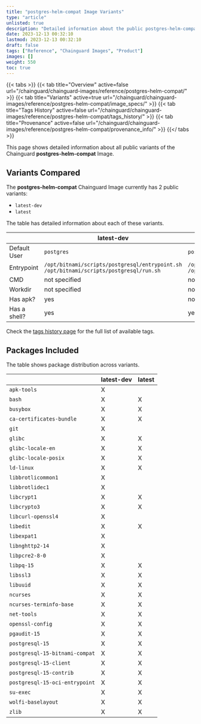 ```yaml
---
title: "postgres-helm-compat Image Variants"
type: "article"
unlisted: true
description: "Detailed information about the public postgres-helm-compat Chainguard Image variants"
date: 2023-12-13 00:32:10
lastmod: 2023-12-13 00:32:10
draft: false
tags: ["Reference", "Chainguard Images", "Product"]
images: []
weight: 550
toc: true
---
```


{{< tabs >}}
{{< tab title="Overview" active=false url="/chainguard/chainguard-images/reference/postgres-helm-compat/" >}}
{{< tab title="Variants" active=true url="/chainguard/chainguard-images/reference/postgres-helm-compat/image_specs/" >}}
{{< tab title="Tags History" active=false url="/chainguard/chainguard-images/reference/postgres-helm-compat/tags_history/" >}}
{{< tab title="Provenance" active=false url="/chainguard/chainguard-images/reference/postgres-helm-compat/provenance_info/" >}}
{{</ tabs >}}

This page shows detailed information about all public variants of the Chainguard **postgres-helm-compat** Image.

## Variants Compared
The **postgres-helm-compat** Chainguard Image currently has 2 public variants: 

- `latest-dev`
- `latest`

The table has detailed information about each of these variants.

|              | latest-dev                                                                             | latest                                                                                 |
|--------------|----------------------------------------------------------------------------------------|----------------------------------------------------------------------------------------|
| Default User | `postgres`                                                                             | `postgres`                                                                             |
| Entrypoint   | `/opt/bitnami/scripts/postgresql/entrypoint.sh /opt/bitnami/scripts/postgresql/run.sh` | `/opt/bitnami/scripts/postgresql/entrypoint.sh /opt/bitnami/scripts/postgresql/run.sh` |
| CMD          | not specified                                                                          | not specified                                                                          |
| Workdir      | not specified                                                                          | not specified                                                                          |
| Has apk?     | yes                                                                                    | no                                                                                     |
| Has a shell? | yes                                                                                    | yes                                                                                    |

Check the [tags history page](/chainguard/chainguard-images/reference/postgres-helm-compat/tags_history/) for the full list of available tags.

## Packages Included
The table shows package distribution across variants.

|                                | latest-dev | latest |
|--------------------------------|------------|--------|
| `apk-tools`                    | X          |        |
| `bash`                         | X          | X      |
| `busybox`                      | X          | X      |
| `ca-certificates-bundle`       | X          | X      |
| `git`                          | X          |        |
| `glibc`                        | X          | X      |
| `glibc-locale-en`              | X          | X      |
| `glibc-locale-posix`           | X          | X      |
| `ld-linux`                     | X          | X      |
| `libbrotlicommon1`             | X          |        |
| `libbrotlidec1`                | X          |        |
| `libcrypt1`                    | X          | X      |
| `libcrypto3`                   | X          | X      |
| `libcurl-openssl4`             | X          |        |
| `libedit`                      | X          | X      |
| `libexpat1`                    | X          |        |
| `libnghttp2-14`                | X          |        |
| `libpcre2-8-0`                 | X          |        |
| `libpq-15`                     | X          | X      |
| `libssl3`                      | X          | X      |
| `libuuid`                      | X          | X      |
| `ncurses`                      | X          | X      |
| `ncurses-terminfo-base`        | X          | X      |
| `net-tools`                    | X          | X      |
| `openssl-config`               | X          | X      |
| `pgaudit-15`                   | X          | X      |
| `postgresql-15`                | X          | X      |
| `postgresql-15-bitnami-compat` | X          | X      |
| `postgresql-15-client`         | X          | X      |
| `postgresql-15-contrib`        | X          | X      |
| `postgresql-15-oci-entrypoint` | X          | X      |
| `su-exec`                      | X          | X      |
| `wolfi-baselayout`             | X          | X      |
| `zlib`                         | X          | X      |

